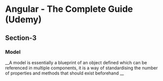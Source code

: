 # Angular - The Complete Guide (Udemy)

## Section-3

### Model

__A model is essentially a blueprint of an object defined which can be referenced in multiple components, it is a way
of standardising the number of properties and methods that should exist beforehand __